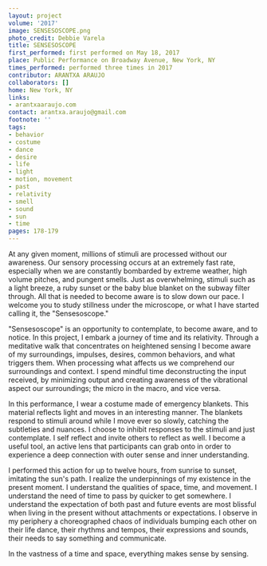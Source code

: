 ```yaml
---
layout: project
volume: '2017'
image: SENSESOSCOPE.png
photo_credit: Debbie Varela
title: SENSESOSCOPE
first_performed: first performed on May 18, 2017
place: Public Performance on Broadway Avenue, New York, NY
times_performed: performed three times in 2017
contributor: ARANTXA ARAUJO
collaborators: []
home: New York, NY
links:
- arantxaaraujo.com
contact: arantxa.araujo@gmail.com
footnote: ''
tags:
- behavior
- costume
- dance
- desire
- life
- light
- motion, movement
- past
- relativity
- smell
- sound
- sun
- time
pages: 178-179
---
```


At any given moment, millions of stimuli are processed without our awareness. Our sensory processing occurs at an extremely fast rate, especially when we are constantly bombarded by extreme weather, high volume pitches, and pungent smells. Just as overwhelming, stimuli such as a light breeze, a ruby sunset or the baby blue blanket on the subway filter through. All that is needed to become aware is to slow down our pace. I welcome you to study stillness under the microscope, or what I have started calling it, the "Sensesoscope."

"Sensesoscope" is an opportunity to contemplate, to become aware, and to notice. In this project, I embark a journey of time and its relativity. Through a meditative walk that concentrates on heightened sensing I become aware of my surroundings, impulses, desires, common behaviors, and what triggers them. When processing what affects us we comprehend our surroundings and context. I spend mindful time deconstructing the input received, by minimizing output and creating awareness of the vibrational aspect our surroundings; the micro in the macro, and vice versa.

In this performance, I wear a costume made of emergency blankets. This material reflects light and moves in an interesting manner. The blankets respond to stimuli around while I move ever so slowly, catching the subtleties and nuances. I choose to inhibit responses to the stimuli and just contemplate. I self reflect and invite others to reflect as well. I become a useful tool, an active lens that participants can grab onto in order to experience a deep connection with outer sense and inner understanding.

I performed this action for up to twelve hours, from sunrise to sunset, imitating the sun's path. I realize the underpinnings of my existence in the present moment. I understand the qualities of space, time, and movement. I understand the need of time to pass by quicker to get somewhere. I understand the expectation of both past and future events are most blissful when living in the present without attachments or expectations. I observe in my periphery a choreographed chaos of individuals bumping each other on their life dance, their rhythms and tempos, their expressions and sounds, their needs to say something and communicate.

In the vastness of a time and space, everything makes sense by sensing.
